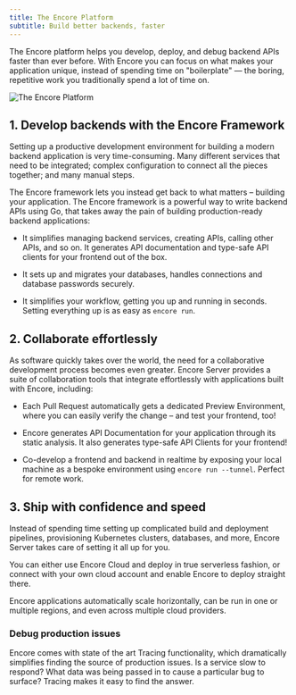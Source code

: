 ```yaml
---
title: The Encore Platform
subtitle: Build better backends, faster
---
```


The Encore platform helps you develop, deploy, and debug backend APIs
faster than ever before. With Encore you can focus on what makes your application
unique, instead of spending time on "boilerplate" &mdash; the boring, repetitive work
you traditionally spend a lot of time on.

<img src="https://encore.dev/assets/img/encore-platform.png" title="The Encore Platform" className="noshadow"/>

## 1. Develop backends with the Encore Framework

Setting up a productive development environment for building a modern backend application
is very time-consuming. Many different services that need to be integrated; complex
configuration to connect all the pieces together; and many manual steps.

The Encore framework lets you instead get back to what matters &ndash; building your application.
The Encore framework is a powerful way to write backend APIs using Go, that takes away the pain
of building production-ready backend applications:

- It simplifies managing backend services, creating APIs, calling other APIs, and so on.
  It generates API documentation and type-safe API clients for your frontend out of the box.

- It sets up and migrates your databases, handles connections and database passwords securely.

- It simplifies your workflow, getting you up and running in seconds.
  Setting everything up is as easy as `encore run`.

## 2. Collaborate effortlessly

As software quickly takes over the world, the need for a collaborative development process
becomes even greater. Encore Server provides a suite of collaboration tools that integrate
effortlessly with applications built with Encore, including:

- Each Pull Request automatically gets a dedicated Preview Environment,
  where you can easily verify the change &ndash; and test your frontend, too!

- Encore generates API Documentation for your application through its static analysis.
  It also generates type-safe API Clients for your frontend!

- Co-develop a frontend and backend in realtime by exposing your local machine
  as a bespoke environment using `encore run --tunnel`. Perfect for remote work.

## 3. Ship with confidence and speed

Instead of spending time setting up complicated build and deployment pipelines,
provisioning Kubernetes clusters, databases, and more, Encore Server takes care
of setting it all up for you.

You can either use Encore Cloud and deploy in true serverless fashion, or connect
with your own cloud account and enable Encore to deploy straight there.

Encore applications automatically scale horizontally, can be run in one or multiple
regions, and even across multiple cloud providers.

### Debug production issues

Encore comes with state of the art Tracing functionality, which dramatically
simplifies finding the source of production issues. Is a service slow to respond?
What data was being passed in to cause a particular bug to surface? Tracing makes
it easy to find the answer.